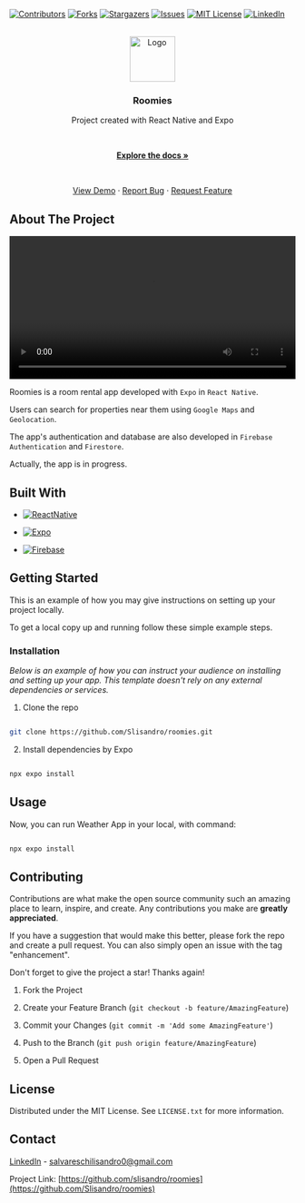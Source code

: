 [![Contributors][contributors-shield]][contributors-url]
[![Forks][forks-shield]][forks-url]
[![Stargazers][stars-shield]][stars-url]
[![Issues][issues-shield]][issues-url]
[![MIT License][license-shield]][license-url]
[![LinkedIn][linkedin-shield]][linkedin-url]

<br  />


<div  align="center">

<a align="center" href="https://github.com/Slisandro/roomies">

<img src="https://github.com/othneildrew/Best-README-Template/raw/master/images/logo.png" alt="Logo" width="80"  height="80" align="center" />

</a>

  

<h3  align="center">Roomies</h3>

  

<p  align="center">
	Project created with React Native and Expo
</p>
<br  />

<a  href="https://github.com/Slisandro/roomies"><strong>Explore the docs »</strong></a>

<br  />


<a  href="#">View Demo</a>
·
<a  href="https://github.com/Slisandro/roomies/issues">Report Bug</a>
·
<a  href="https://github.com/Slisandro/roomies/issues">Request Feature</a>

</div>

## About The Project
<div align="center">
<video align="center" width="100%" height="auto" src="https://github-production-user-asset-6210df.s3.amazonaws.com/47686025/276438063-414a4892-a6cc-463b-ad62-9978ba4a553a.mp4" autoplay></video>
	
</div>

Roomies is a room rental app developed with `Expo` in `React Native`. 

Users can search for properties near them using `Google Maps` and `Geolocation`. 

The app's authentication and database are also developed in `Firebase Authentication` and `Firestore`.

Actually, the app is in progress.

## Built With

* [![ReactNative][ReactNative]][ReactNative-url]

* [![Expo][Expo]][Expo-url]

* [![Firebase][Firebase]][Firebase-url]

## Getting Started

  

This is an example of how you may give instructions on setting up your project locally.

To get a local copy up and running follow these simple example steps.

  

### Installation

  

_Below is an example of how you can instruct your audience on installing and setting up your app. This template doesn't rely on any external dependencies or services._  

1. Clone the repo


```sh

git clone https://github.com/Slisandro/roomies.git

```


2. Install dependencies by Expo


```sh

npx expo install 

```


## Usage

Now, you can run Weather App in your local, with command:

```js

npx expo install

```
  
## Contributing

Contributions are what make the open source community such an amazing place to learn, inspire, and create. Any contributions you make are **greatly appreciated**.

If you have a suggestion that would make this better, please fork the repo and create a pull request. You can also simply open an issue with the tag "enhancement".

Don't forget to give the project a star! Thanks again!

1. Fork the Project

2. Create your Feature Branch (`git checkout -b feature/AmazingFeature`)

3. Commit your Changes (`git commit -m 'Add some AmazingFeature'`)

4. Push to the Branch (`git push origin feature/AmazingFeature`)

5. Open a Pull Request

  
## License

Distributed under the MIT License. See `LICENSE.txt` for more information.

## Contact

[LinkedIn](https://www.linkedin.com/in/salvareschilisandro/) - salvareschilisandro0@gmail.com

  

Project Link: [https://github.com/slisandro/roomies](https://github.com/Slisandro/roomies)

[contributors-shield]: https://img.shields.io/github/contributors/Slisandro/roomies.svg?style=for-the-badge

[contributors-url]: https://github.com/Slisandro/roomies/graphs/contributors

[forks-shield]: https://img.shields.io/github/forks/Slisandro/roomies.svg?style=for-the-badge

[forks-url]: https://github.com/Slisandro/roomies/network/members

[stars-shield]: https://img.shields.io/github/stars/Slisandro/roomies.svg?style=for-the-badge

[stars-url]: https://github.com/Slisandro/roomies/

[issues-shield]: https://img.shields.io/github/issues/Slisandro/roomies.svg?style=for-the-badge

[issues-url]: https://github.com/Slisandro/roomies/issues

[license-shield]: https://img.shields.io/github/license/Slisandro/roomies.svg?style=for-the-badge

[license-url]: https://github.com/Slisandro/roomies/blob/master/LICENSE.txt

[linkedin-shield]: https://img.shields.io/badge/-LinkedIn-black.svg?style=for-the-badge&logo=linkedin&colorB=555

[linkedin-url]: https://www.linkedin.com/in/salvareschilisandro

[product-screenshot]: https://github-production-user-asset-6210df.s3.amazonaws.com/47686025/276438063-414a4892-a6cc-463b-ad62-9978ba4a553a.mp4
            
[ReactNative]: https://img.shields.io/badge/react_native-%2320232a.svg?style=for-the-badge&logo=react&logoColor=%2361DAFB
[Expo]: https://img.shields.io/badge/expo-1C1E24?style=for-the-badge&logo=expo&logoColor=#D04A37
[Firebase]: https://img.shields.io/badge/firebase-%23039BE5.svg?style=for-the-badge&logo=firebase

[ReactNative-url]: https://reactnative.dev/
[Expo-url]: https://reactnative.dev/
[Firebase-url]: https://firebase.google.com/

